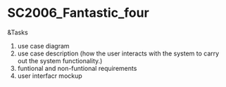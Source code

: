 # SC2006_Fantastic_four

&Tasks
1. use case diagram
2. use case description (how the user interacts with the system to carry out the system functionality.)
3. funtional and non-funtional requirements
4. user interfacr mockup
